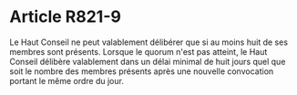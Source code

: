 # Article R821-9

Le Haut Conseil ne peut valablement délibérer que si au moins huit de ses membres sont présents.   Lorsque le quorum n'est pas atteint, le Haut Conseil délibère valablement dans un délai minimal de huit jours quel que soit le nombre des membres présents après une nouvelle convocation portant le même ordre du jour.